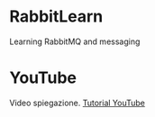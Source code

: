 # RabbitLearn
Learning RabbitMQ and messaging

# YouTube
Video spiegazione.
[Tutorial YouTube](https://youtu.be/dZgGkDq_zY8)
